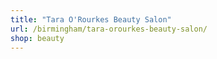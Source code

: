 ```yaml
---
title: "Tara O'Rourkes Beauty Salon"
url: /birmingham/tara-orourkes-beauty-salon/
shop: beauty
---
```

